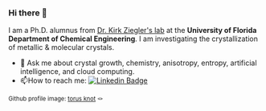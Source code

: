 ### Hi there 👋

I am a Ph.D. alumnus from [Dr. Kirk Ziegler's lab](https://ziegler.che.ufl.edu/) at the **University of Florida Department of Chemical Engineering**. 
I am investigating the crystallization of metallic & molecular crystals. 

- 💬 Ask me about crystal growth, chemistry, anisotropy, entropy, artificial intelligence, and cloud computing. 
- :mailbox:How to reach me: [![Linkedin Badge](https://img.shields.io/badge/-andrewrygarcia-blue?style=flat&logo=Linkedin&logoColor=white)](https://linkedin.com/in/andrewrygarcia)

<!--
**andrewrgarcia/andrewrgarcia** is a ✨ _special_ ✨ repository because its `README.md` (this file) appears on your GitHub profile.

Here are some ideas to get you started:

- 🔭 I’m currently working on ...
- 🌱 I’m currently learning ...
- 👯 I’m looking to collaborate on ...
- 🤔 I’m looking for help with ...
- 💬 Ask me about ..
- 📫 How to reach me: ...
- 😄 Pronouns: ...
- ⚡ Fun fact: ...
-->

<sub>Github profile image: <a href="http://torus3d.herokuapp.com/">torus knot</a> 🪢  </sub>
